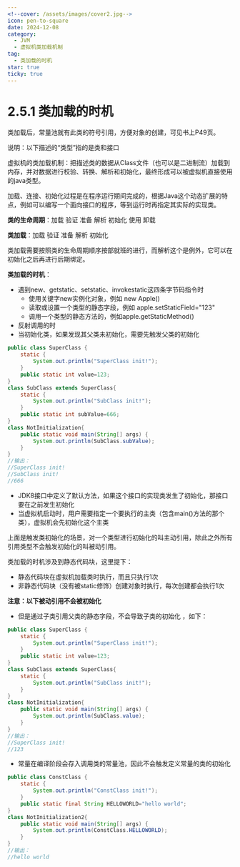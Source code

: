 ```yaml
---
<!--cover: /assets/images/cover2.jpg-->
icon: pen-to-square
date: 2024-12-08
category:
  - JVM
  - 虚拟机类加载机制
tag:
  - 类加载的时机
star: true
ticky: true
---
```

# 2.5.1 类加载的时机

类加载后，常量池就有此类的符号引用，方便对象的创建，可见书上P49页。

说明：以下描述的“类型”指的是类和接口

虚拟机的类加载机制：把描述类的数据从Class文件（也可以是二进制流）加载到内存，并对数据进行校验、转换、解析和初始化，最终形成可以被虚拟机直接使用的java类型。

加载、连接、初始化过程是在程序运行期间完成的，根据Java这个动态扩展的特点，例如可以编写一个面向接口的程序，等到运行时再指定其实际的实现类。

**类的生命周期**：加载	验证	准备	解析	初始化	使用	卸载

**类加载**：加载	验证	准备	解析	初始化

类加载需要按照类的生命周期顺序按部就班的进行，而解析这个是例外，它可以在初始化之后再进行后期绑定。

**类加载的时机**：

- 遇到new、getstatic、setstatic、invokestatic这四条字节码指令时
  - 使用关键字new实例化对象，例如 new  Apple()
  - 读取或设置一个类型的静态字段，例如 apple.setStaticField="123"
  - 调用一个类型的静态方法的，例如apple.getStaticMethod()
- 反射调用的时
- 当初始化类，如果发现其父类未初始化，需要先触发父类的初始化

```java
public class SuperClass {
    static {
        System.out.println("SuperClass init!");
    }
    public static int value=123;
}
class SubClass extends SuperClass{
    static {
        System.out.println("SubClass init!");
    }
    public static int subValue=666;
}
class NotInitialization{
    public static void main(String[] args) {
        System.out.println(SubClass.subValue);
    }
}
//输出：
//SuperClass init!
//SubClass init!
//666
```

- JDK8接口中定义了默认方法，如果这个接口的实现类发生了初始化，那接口要在之前发生初始化
- 当虚拟机启动时，用户需要指定一个要执行的主类（包含main()方法的那个类），虚拟机会先初始化这个主类

上面是触发类初始化的场景，对一个类型进行初始化的叫主动引用，除此之外所有引用类型不会触发初始化的叫被动引用。

类加载的时机涉及到静态代码块，这里提下：

- 静态代码块在虚拟机加载类时执行，而且只执行1次
- 非静态代码块（没有被static修饰）创建对象时执行，每次创建都会执行1次

**注意：以下被动引用不会被初始化**

- 但是通过子类引用父类的静态字段，不会导致子类的初始化 ，如下：

```java
public class SuperClass {
    static {
        System.out.println("SuperClass init!");
    }
    public static int value=123;
}
class SubClass extends SuperClass{
    static {
        System.out.println("SubClass init!");
    }
}
class NotInitialization{
    public static void main(String[] args) {
        System.out.println(SubClass.value);
    }
}
//输出：
//SuperClass init!
//123
```

- 常量在编译阶段会存入调用类的常量池，因此不会触发定义常量的类的初始化

```java
public class ConstClass {
    static {
        System.out.println("ConstClass init!");
    }
    public static final String HELLOWORLD="hello world";
}
class NotInitialization2{
    public static void main(String[] args) {
        System.out.println(ConstClass.HELLOWORLD);
    }
}
//输出：
//hello world
```





